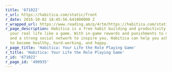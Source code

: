 ```yaml
---
title: '671022'
r_url: https://habitica.com/static/front
r_date: 2016-10-02 18:45:56.641000000 Z
r_wrapped_url: https://www.reading.am/p/4rtm/https://habitica.com/static/front
r_page_description: Habitica is a free habit building and productivity app that treats
  your real life like a game. With in-game rewards and punishments to motivate you
  and a strong social network to inspire you, Habitica can help you achieve your goals
  to become healthy, hard-working, and happy.
r_page_title: 'Habitica: Your Life the Role Playing Game'
r_title: 'Habitica: Your Life the Role Playing Game'
r_id: '671022'
r_page_id: '490935'
---
```


